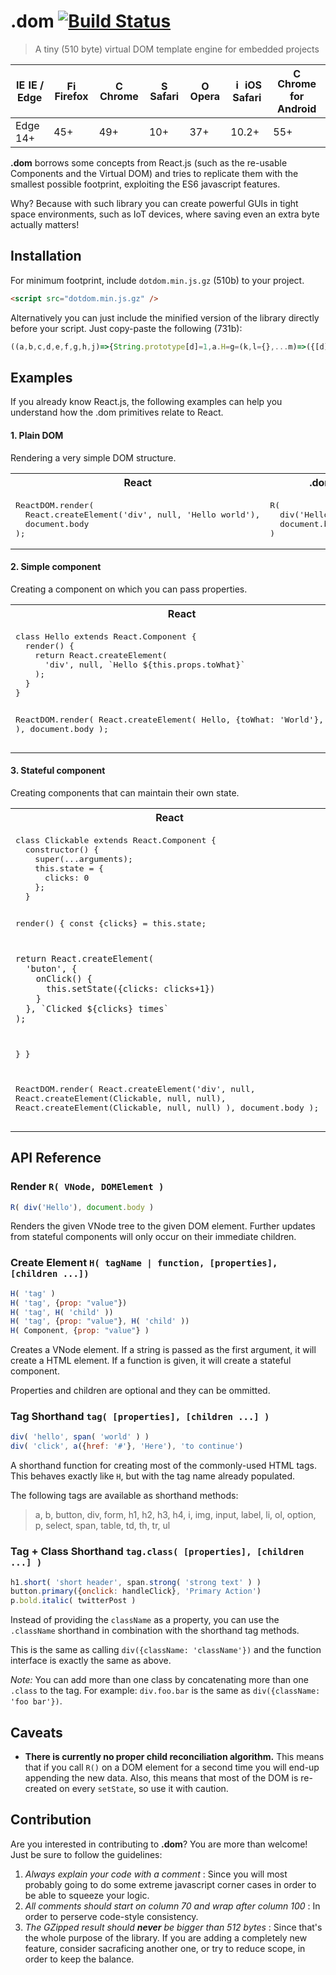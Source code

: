# .dom [![Build Status](https://travis-ci.org/wavesoft/dotdom.svg?branch=master)](https://travis-ci.org/wavesoft/dotdom)

> A tiny (510 byte) virtual DOM template engine for embedded projects

| <img src="https://raw.githubusercontent.com/godban/browsers-support-badges/master/src/images/edge.png" alt="IE / Edge" width="16px" height="16px" /> IE / Edge | <img src="https://raw.githubusercontent.com/godban/browsers-support-badges/master/src/images/firefox.png" alt="Firefox" width="16px" height="16px" /> Firefox | <img src="https://raw.githubusercontent.com/godban/browsers-support-badges/master/src/images/chrome.png" alt="Chrome" width="16px" height="16px" /> Chrome | <img src="https://raw.githubusercontent.com/godban/browsers-support-badges/master/src/images/safari.png" alt="Safari" width="16px" height="16px" /> Safari | <img src="https://raw.githubusercontent.com/godban/browsers-support-badges/master/src/images/opera.png" alt="Opera" width="16px" height="16px" /> Opera | <img src="https://raw.githubusercontent.com/godban/browsers-support-badges/master/src/images/safari-ios.png" alt="iOS Safari" width="16px" height="16px" /> iOS Safari | <img src="https://raw.githubusercontent.com/godban/browsers-support-badges/master/src/images/chrome-android.png" alt="Chrome for Android" width="16px" height="16px" /> Chrome for Android |
| --------- | --------- | --------- | --------- | --------- | --------- | --------- |
| Edge 14+ | 45+ | 49+ | 10+ | 37+ | 10.2+ | 55+

**.dom** borrows some concepts from React.js (such as the re-usable Components and the Virtual DOM) and tries to replicate them with the smallest possible footprint, exploiting the ES6 javascript features.

Why? Because with such library you can create powerful GUIs in tight space environments, such as IoT devices, where saving even an extra byte actually matters!

## Installation

For minimum footprint, include `dotdom.min.js.gz` (510b) to your project.

```html
<script src="dotdom.min.js.gz" />
```

Alternatively you can just include the minified version of the library directly before your script. Just copy-paste the following (731b):

```js
((a,b,c,d,e,f,g,h,j)=>{String.prototype[d]=1,a.H=g=(k,l={},...m)=>({[d]:1,E:k,P:l[d]&&m.unshift(l)&&{C:m}||(l.C=m)&&l}),a.R=h=(k,l,m='',n,o=k.E)=>k.trim?l.appendChild(b.createTextNode(k)):o.call?(n=(p=[{}],q=p[1]==o?p[0]:(e[m]=[{}])[0],r)=>r=h(o(k.P,q,s=>l.replaceChild(n(e[m]=[c.assign(q,s),o]),r)),l,m))(e[m]):c.keys(k.P).reduce((p,q,r,s,t=k.P[q])=>('C'==q?t.map((u,v)=>h(u,p,m+'.'+v)):'style'==q?c.assign(p[q],t):p[q]=t,p),l.appendChild(b.createElement(o))),j=k=>new Proxy(k,{get:(l,m,n)=>j((...o)=>((n=l(...o)).P.className=[n.P.className]+' '+m,n))}),'a.b.button.i.span.div.img.p.h1.h2.h3.h4.table.tr.td.th.ul.ol.li.form.input.label.select.option'.split('.').map(k=>a[k]=j(g.bind(a,k)))})(window,document,Object,Symbol(),{});
```

## Examples

If you already know React.js, the following examples can help you understand how
the .dom primitives relate to React.

#### 1. Plain DOM

Rendering a very simple DOM structure.

<table width="100%">
  <tr>
    <th>React</th>
    <th>.dom</th>
  </tr>
  <tr>
    <td valign="top">
<pre lang="javascript">
ReactDOM.render(
  React.createElement('div', null, 'Hello world'),
  document.body
);
</pre>
    </td>
    <td valign="top">
<pre lang="javascript">
R(
  div('Hello world'),
  document.body
)
</pre>
    </td>
  </tr>
</table>

#### 2. Simple component

Creating a component on which you can pass properties.

<table width="100%">
  <tr>
    <th>React</th>
    <th>.dom</th>
  </tr>
  <tr>
    <td valign="top">
<pre lang="javascript">
class Hello extends React.Component {
  render() {
    return React.createElement(
      'div', null, `Hello ${this.props.toWhat}`
    );
  }
}

ReactDOM.render(
  React.createElement(
    Hello, {toWhat: 'World'}, null
  ),
  document.body
);
</pre>
    </td>
    <td valign="top">
<pre lang="javascript">
function Hello(props) {
  return div(`Hello ${props.toWhat}`);
}

R(
  H(Hello, {toWhat: 'World'}),
  document.body
)
</pre>
    </td>
  </tr>
</table>

#### 3. Stateful component

Creating components that can maintain their own state.

<table width="100%">
  <tr>
    <th>React</th>
    <th>.dom</th>
  </tr>
  <tr>
    <td valign="top">
<pre lang="javascript">
class Clickable extends React.Component {
  constructor() {
    super(...arguments);
    this.state = {
      clicks: 0
    };
  }

  render() {
    const {clicks} = this.state;

    return React.createElement(
      'buton', {
        onClick() {
          this.setState({clicks: clicks+1})
        }
      }, `Clicked ${clicks} times`
    );
  }
}

ReactDOM.render(
  React.createElement('div', null,
    React.createElement(Clickable, null, null),
    React.createElement(Clickable, null, null)
  ),
  document.body
);
</pre>
    </td>
    <td valign="top">
<pre lang="javascript">
function Clickable(props, state, setState) {
  const {clicks=0} = state;

  return button(
    {
      onclick() {
        setState({clicks: clicks+1})
      }
    },
    `Clicked ${clicks} times`
  );
}

R(
  div(
    H(Clickable),
    H(Clickable)
  ),
  document.body
)
</pre>
    </td>
  </tr>
</table>

## API Reference

### Render `R( VNode, DOMElement )`

```js
R( div('Hello'), document.body )
```

Renders the given VNode tree to the given DOM element. Further updates from
stateful components will only occur on their immediate children.

### Create Element `H( tagName | function, [properties], [children ...])`

```js
H( 'tag' )
H( 'tag', {prop: "value"})
H( 'tag', H( 'child' ))
H( 'tag', {prop: "value"}, H( 'child' ))
H( Component, {prop: "value"} )
```

Creates a VNode element. If a string is passed as the first argument, it will
create a HTML element. If a function is given, it will create a stateful
component.

Properties and children are optional and they can be ommitted.

### Tag Shorthand `tag( [properties], [children ...] )`

```js
div( 'hello', span( 'world' ) )
div( 'click', a({href: '#'}, 'Here'), 'to continue')
```

A shorthand function for creating most of the commonly-used HTML tags. This
behaves exactly like `H`, but with the tag name already populated.

The following tags are available as shorthand methods:

> a, b, button, div, form, h1, h2, h3, h4, i, img, input, label, li, ol,
> option, p, select, span, table, td, th, tr, ul

### Tag + Class Shorthand `tag.class( [properties], [children ...] )`

```js
h1.short( 'short header', span.strong( 'strong text' ) )
button.primary({onclick: handleClick}, 'Primary Action')
p.bold.italic( twitterPost )
```

Instead of providing the `className` as a property, you can use the `.className` shorthand in combination with the shorthand tag methods.

This is the same as calling `div({className: 'className'})` and the function interface is exactly the same as above.

*Note:* You can add more than one class by concatenating more than one `.class` to the tag. For example: `div.foo.bar` is the same as `div({className: 'foo bar'})`.

## Caveats

- **There is currently no proper child reconciliation algorithm.** This means that if you call `R()` on a DOM element for a second time you will end-up appending the new data. Also, this means that most of the DOM is re-created on every `setState`, so use it with caution.

## Contribution

Are you interested in contributing to **.dom**? You are more than welcome! Just be sure to follow the guidelines:

1. *Always explain your code with a comment* : Since you will most probably going to do some extreme javascript corner cases in order to be able to squeeze your logic.
2. *All comments should start on column 70 and wrap after column 100* : In order to perserve code-style consistency.
3. *The GZipped result should __never__ be bigger than 512 bytes* : Since that's the whole purpose of the library. If you are adding a completely new feature, consider sacraficing another one, or try to reduce scope, in order to keep the balance.

